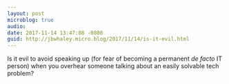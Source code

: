 ```yaml
---
layout: post
microblog: true
audio: 
date: 2017-11-14 13:47:08 -0800
guid: http://jbwhaley.micro.blog/2017/11/14/is-it-evil.html
---
```

Is it evil to avoid speaking up (for fear of becoming a permanent *de facto* IT person) when you overhear someone talking about an easily solvable tech problem? 
